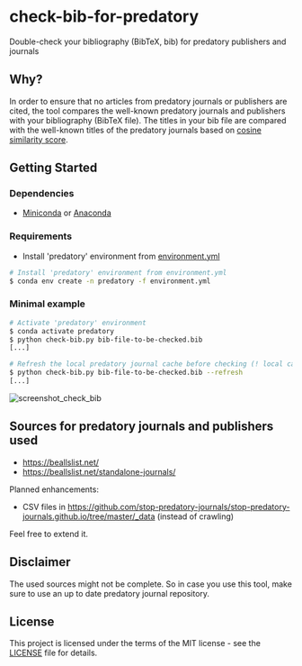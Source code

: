 # check-bib-for-predatory
Double-check your bibliography (BibTeX, bib) for predatory publishers and journals

## Why?
In order to ensure that no articles from predatory journals or publishers are cited, the tool compares the well-known predatory journals and publishers with your bibliography (BibTeX file). The titles in your bib file are compared with the well-known titles of the predatory journals based on [cosine similarity score](https://en.wikipedia.org/wiki/Cosine_similarity). 

## Getting Started

### Dependencies

* [Miniconda](https://docs.conda.io/en/latest/miniconda.html) or [Anaconda](https://www.anaconda.com/)

### Requirements

* Install 'predatory' environment from [environment.yml](environment.yml)
```bash
# Install 'predatory' environment from environment.yml 
$ conda env create -n predatory -f environment.yml
```

### Minimal example
```bash
# Activate 'predatory' environment
$ conda activate predatory
$ python check-bib.py bib-file-to-be-checked.bib
[...]

# Refresh the local predatory journal cache before checking (! local cache will be overwritten)
$ python check-bib.py bib-file-to-be-checked.bib --refresh
[...]
```
![screenshot_check_bib](https://user-images.githubusercontent.com/8809455/63655910-274aae80-c78e-11e9-8b41-68097bee08dd.png)

## Sources for predatory journals and publishers used

* https://beallslist.net/
* https://beallslist.net/standalone-journals/

Planned enhancements:
* CSV files in https://github.com/stop-predatory-journals/stop-predatory-journals.github.io/tree/master/_data (instead of crawling)

Feel free to extend it.

## Disclaimer

The used sources might not be complete. So in case you use this tool, make sure to use an up to date predatory journal repository.

## License
This project is licensed under the terms of the MIT license - see the [LICENSE](LICENSE) file for details.
